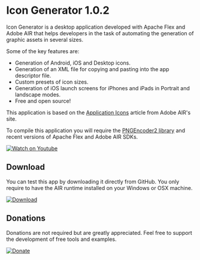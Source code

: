 # Icon Generator 1.0.2

Icon Generator is a desktop application developed with Apache Flex and Adobe AIR that helps developers in the task of automating the generation of graphic assets in several sizes.

Some of the key features are:

  - Generation of Android, iOS and Desktop icons.
  - Generation of an XML file for copying and pasting into the app descriptor file.
  - Custom presets of icon sizes.
  - Generation of iOS launch screens for iPhones and iPads in Portrait and landscape modes.
  - Free and open source!

This application is based on the [Application Icons](http://help.adobe.com/en_US/air/build/WS901d38e593cd1bac1e63e3d129907d2886-8000.html) article from Adobe AIR's site.

To compile this application you will require the [PNGEncoder2 library](https://github.com/cameron314/PNGEncoder2) and recent versions of Apache Flex and Adobe AIR SDKs.

[![Watch on Youtube](http://i.imgur.com/gs6kUfV.png)](https://www.youtube.com/watch?v=h70VlVhbKW8)

## Download

You can test this app by downloading it directly from GitHub. You only require to have the AIR runtime installed on your Windows or OSX machine.

[![Download](http://i.imgur.com/333OC0X.png)](https://github.com/PhantomAppDevelopment/icon-generator/releases/download/1.0.2/IconGenerator.air)

## Donations

Donations are not required but are greatly appreciated. Feel free to support the development of free tools and examples.

[![Donate](https://www.paypalobjects.com/en_US/i/btn/btn_donate_LG.gif)](https://www.paypal.com/cgi-bin/webscr?cmd=_s-xclick&hosted_button_id=MQPLL355ZAKXW)